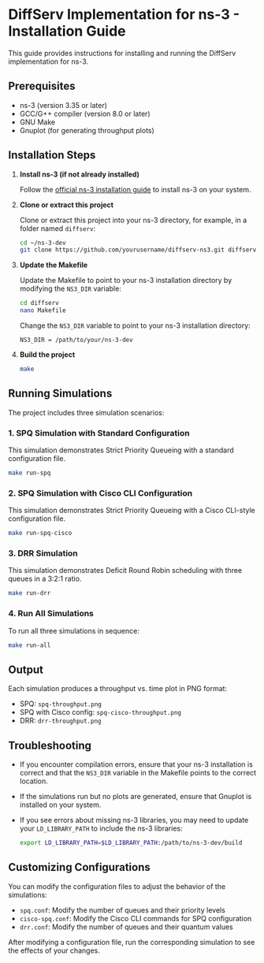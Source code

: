 # DiffServ Implementation for ns-3 - Installation Guide

This guide provides instructions for installing and running the DiffServ implementation for ns-3.

## Prerequisites

- ns-3 (version 3.35 or later)
- GCC/G++ compiler (version 8.0 or later)
- GNU Make
- Gnuplot (for generating throughput plots)

## Installation Steps

1. **Install ns-3 (if not already installed)**

   Follow the [official ns-3 installation guide](https://www.nsnam.org/wiki/Installation) to install ns-3 on your system.

2. **Clone or extract this project**

   Clone or extract this project into your ns-3 directory, for example, in a folder named `diffserv`:

   ```bash
   cd ~/ns-3-dev
   git clone https://github.com/yourusername/diffserv-ns3.git diffserv
   ```

3. **Update the Makefile**

   Update the Makefile to point to your ns-3 installation directory by modifying the `NS3_DIR` variable:

   ```bash
   cd diffserv
   nano Makefile
   ```

   Change the `NS3_DIR` variable to point to your ns-3 installation directory:

   ```
   NS3_DIR = /path/to/your/ns-3-dev
   ```

4. **Build the project**

   ```bash
   make
   ```

## Running Simulations

The project includes three simulation scenarios:

### 1. SPQ Simulation with Standard Configuration

This simulation demonstrates Strict Priority Queueing with a standard configuration file.

```bash
make run-spq
```

### 2. SPQ Simulation with Cisco CLI Configuration

This simulation demonstrates Strict Priority Queueing with a Cisco CLI-style configuration file.

```bash
make run-spq-cisco
```

### 3. DRR Simulation

This simulation demonstrates Deficit Round Robin scheduling with three queues in a 3:2:1 ratio.

```bash
make run-drr
```

### 4. Run All Simulations

To run all three simulations in sequence:

```bash
make run-all
```

## Output

Each simulation produces a throughput vs. time plot in PNG format:

- SPQ: `spq-throughput.png`
- SPQ with Cisco config: `spq-cisco-throughput.png`
- DRR: `drr-throughput.png`

## Troubleshooting

- If you encounter compilation errors, ensure that your ns-3 installation is correct and that the `NS3_DIR` variable in the Makefile points to the correct location.
- If the simulations run but no plots are generated, ensure that Gnuplot is installed on your system.
- If you see errors about missing ns-3 libraries, you may need to update your `LD_LIBRARY_PATH` to include the ns-3 libraries:

  ```bash
  export LD_LIBRARY_PATH=$LD_LIBRARY_PATH:/path/to/ns-3-dev/build
  ```

## Customizing Configurations

You can modify the configuration files to adjust the behavior of the simulations:

- `spq.conf`: Modify the number of queues and their priority levels
- `cisco-spq.conf`: Modify the Cisco CLI commands for SPQ configuration
- `drr.conf`: Modify the number of queues and their quantum values

After modifying a configuration file, run the corresponding simulation to see the effects of your changes.